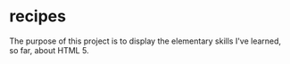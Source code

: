 # recipes

The purpose of this project is to display the elementary skills I've learned,
so far, about HTML 5.
